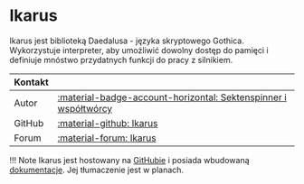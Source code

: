 # Ikarus
Ikarus jest biblioteką Daedalusa - języka skryptowego Gothica. Wykorzystuje interpreter, aby umożliwić dowolny dostęp do pamięci i definiuje mnóstwo przydatnych funkcji do pracy z silnikiem.

| Kontakt |                                                                                                                         |
|:--------|:------------------------------------------------------------------------------------------------------------------------|
| Autor   | [:material-badge-account-horizontal: Sektenspinner i współtwórcy](https://github.com/Lehona/Ikarus/graphs/contributors) |
| GitHub  | [:material-github: Ikarus](https://github.com/Lehona/Ikarus)                                                            |
| Forum   | [:material-forum: Ikarus](https://forum.worldofplayers.de/forum/threads/1299679-Skriptpaket-Ikarus-4)                   |

!!! Note
    Ikarus jest hostowany na [GitHubie](https://github.com/Lehona/Ikarus) i posiada wbudowaną [dokumentacje](https://github.com/Lehona/Ikarus/blob/master/Ikarus_Doc.d). Jej tłumaczenie jest w planach.
